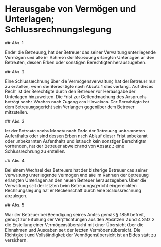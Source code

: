 # Herausgabe von Vermögen und Unterlagen; Schlussrechnungslegung



\#\# Abs. 1

 Endet die Betreuung, hat der Betreuer das seiner Verwaltung unterliegende Vermögen und alle im Rahmen der Betreuung erlangten Unterlagen an den Betreuten, dessen Erben oder sonstigen Berechtigten herauszugeben.

\#\# Abs. 2

 Eine Schlussrechnung über die Vermögensverwaltung hat der Betreuer nur zu erstellen, wenn der Berechtigte nach Absatz 1 dies verlangt. Auf dieses Recht ist der Berechtigte durch den Betreuer vor Herausgabe der Unterlagen hinzuweisen. Die Frist zur Geltendmachung des Anspruchs beträgt sechs Wochen nach Zugang des Hinweises. Der Berechtigte hat dem Betreuungsgericht sein Verlangen gegenüber dem Betreuer mitzuteilen.

\#\# Abs. 3

 Ist der Betreute sechs Monate nach Ende der Betreuung unbekannten Aufenthalts oder sind dessen Erben nach Ablauf dieser Frist unbekannt oder unbekannten Aufenthalts und ist auch kein sonstiger Berechtigter vorhanden, hat der Betreuer abweichend von Absatz 2 eine Schlussrechnung zu erstellen.

\#\# Abs. 4

 Bei einem Wechsel des Betreuers hat der bisherige Betreuer das seiner Verwaltung unterliegende Vermögen und alle im Rahmen der Betreuung erlangten Unterlagen an den neuen Betreuer herauszugeben. Über die Verwaltung seit der letzten beim Betreuungsgericht eingereichten Rechnungslegung hat er Rechenschaft durch eine Schlussrechnung abzulegen.

\#\# Abs. 5

 War der Betreuer bei Beendigung seines Amtes gemäß § 1859 befreit, genügt zur Erfüllung der Verpflichtungen aus den Absätzen 2 und 4 Satz 2 die Erstellung einer Vermögensübersicht mit einer Übersicht über die Einnahmen und Ausgaben seit der letzten Vermögensübersicht. Die Richtigkeit und Vollständigkeit der Vermögensübersicht ist an Eides statt zu versichern. 

